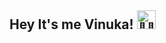 ## Hey It's me Vinuka! <img alt="👋🏻" width="30" src="https://media.tenor.com/AUHgwWxTw14AAAAj/dm4uz3-foekoe.gif">